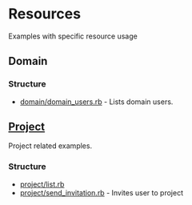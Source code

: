 # Resources

Examples with specific resource usage

## Domain

### Structure

- [domain/domain_users.rb](https://github.com/korczis/gooddata-ruby-examples/blob/master/snippets/02_resources/domain/domain_users.rb) - 
Lists domain users.

## [Project](https://github.com/korczis/gooddata-ruby-examples/tree/master/snippets/02_resources/project)

Project related examples. 

### Structure 

- [project/list.rb](https://github.com/korczis/gooddata-ruby-examples/blob/master/snippets/02_resources/project/project_list.rb)
- [project/send_invitation.rb](https://github.com/korczis/gooddata-ruby-examples/blob/master/snippets/02_resources/project/send_invitation.rb) - Invites user to project
